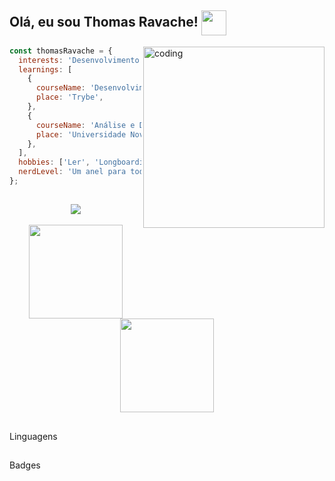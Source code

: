 <h2>Olá, eu sou Thomas Ravache! <img align="center" height="40" width="40" src="https://media.giphy.com/media/fQom5HUEHPz8q534S4/giphy.gif" /></h2>

<img
  alt="coding"
  align="right"
  width="290"
  src="https://media.giphy.com/media/Lg6vO9CNlQmUna1c5i/source.gif"
/>
```javascript
const thomasRavache = {
  interests: 'Desenvolvimento Web em geral'
  learnings: [
    {
      courseName: 'Desenvolvimento Web',
      place: 'Trybe',
    },
    {
      courseName: 'Análise e Desenvolvimento de Sistemas',
      place: 'Universidade Nove de Julho',
    },
  ],
  hobbies: ['Ler', 'Longboarding', 'Ciclismo', 'Coding'],
  nerdLevel: 'Um anel para todos governar', 
};
```

##

<div
  align="center"
>
  <!-- Wakatime user: https://wakatime.com/@thomasravache -->
  <a href="https://github.com/thomasravache">
    <img
      align="center"
      src="https://github-readme-stats.vercel.app/api/wakatime?username=thomasravache&layout=compact&theme=dark"
    />
  </a>
</div>

</br>

<div
  align="center"
>
  <a href="https://github.com/thomasravache">
    <!-- Resumão de commits e etc... -->
    <img
      height="150em"
      align="center"
      src="https://github-readme-stats.vercel.app/api?username=thomasravache&show_icons=true&theme=dark"
    />
    <!-- Top Linguagens -->
    <img
      height="150em"
      align="center"
      src="https://github-readme-stats.vercel.app/api/top-langs/?username=thomasravache&layout=compact&theme=dark"
    />
  </a>
</div>

##
Linguagens

##

Badges
